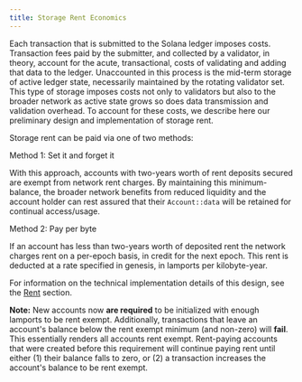 ```yaml
---
title: Storage Rent Economics
---
```


Each transaction that is submitted to the Solana ledger imposes costs.
Transaction fees paid by the submitter, and collected by a validator, in theory,
account for the acute, transactional, costs of validating and adding that data
to the ledger. Unaccounted in this process is the mid-term storage of active
ledger state, necessarily maintained by the rotating validator set. This type of
storage imposes costs not only to validators but also to the broader network as
active state grows so does data transmission and validation overhead. To account
for these costs, we describe here our preliminary design and implementation of
storage rent.

Storage rent can be paid via one of two methods:

Method 1: Set it and forget it

With this approach, accounts with two-years worth of rent deposits secured are
exempt from network rent charges. By maintaining this minimum-balance, the
broader network benefits from reduced liquidity and the account holder can rest
assured that their `Account::data` will be retained for continual access/usage.

Method 2: Pay per byte

If an account has less than two-years worth of deposited rent the network
charges rent on a per-epoch basis, in credit for the next epoch. This rent is
deducted at a rate specified in genesis, in lamports per kilobyte-year.

For information on the technical implementation details of this design, see the
[Rent](implemented-proposals/rent.md) section.

**Note:** New accounts now **are required** to be initialized with enough
lamports to be rent exempt. Additionally, transactions that leave an account's
balance below the rent exempt minimum (and non-zero) will **fail**. This
essentially renders all accounts rent exempt. Rent-paying accounts that were
created before this requirement will continue paying rent until either (1) their
balance falls to zero, or (2) a transaction increases the account's balance to
be rent exempt.
